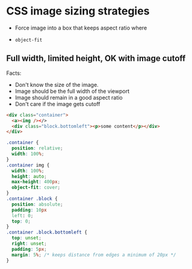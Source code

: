 # CSS image sizing strategies

- Force image into a box that keeps aspect ratio where

- `object-fit`

## Full width, limited height, OK with image cutoff

Facts:

- Don't know the size of the image.
- Image should be the full width of the viewport
- Image should remain in a good aspect ratio
- Don't care if the image gets cutoff

```html
<div class="container">
  <a><img /></>
  <div class="block.bottomleft"><p>some content</p></div>
</div>
```

```css
.container {
  position: relative;
  width: 100%;
}
.container img {
  width: 100%;
  height: auto;
  max-height: 400px;
  object-fit: cover;
}
.container .block {
  position: absolute;
  padding: 10px
  left: 0;
  top: 0;
}
.container .block.bottomleft {
  top: unset;
  right: unset;
  padding: 5px;
  margin: 5%; /* keeps distance from edges a minimum of 20px */
}
```
